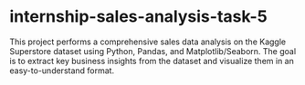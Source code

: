 # internship-sales-analysis-task-5
This project performs a comprehensive sales data analysis on the Kaggle Superstore dataset using Python, Pandas, and Matplotlib/Seaborn. The goal is to extract key business insights from the dataset and visualize them in an easy-to-understand format.
